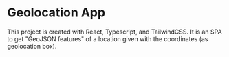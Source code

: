 # Geolocation App

This project is created with React, Typescript, and TailwindCSS. It is an SPA to get "GeoJSON features" of a location given with the coordinates (as geolocation box).
